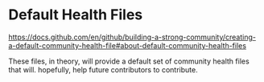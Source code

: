 # Default Health Files

https://docs.github.com/en/github/building-a-strong-community/creating-a-default-community-health-file#about-default-community-health-files

These files, in theory, will provide a default set of community health files
that will. hopefully, help future contributors to contribute.
